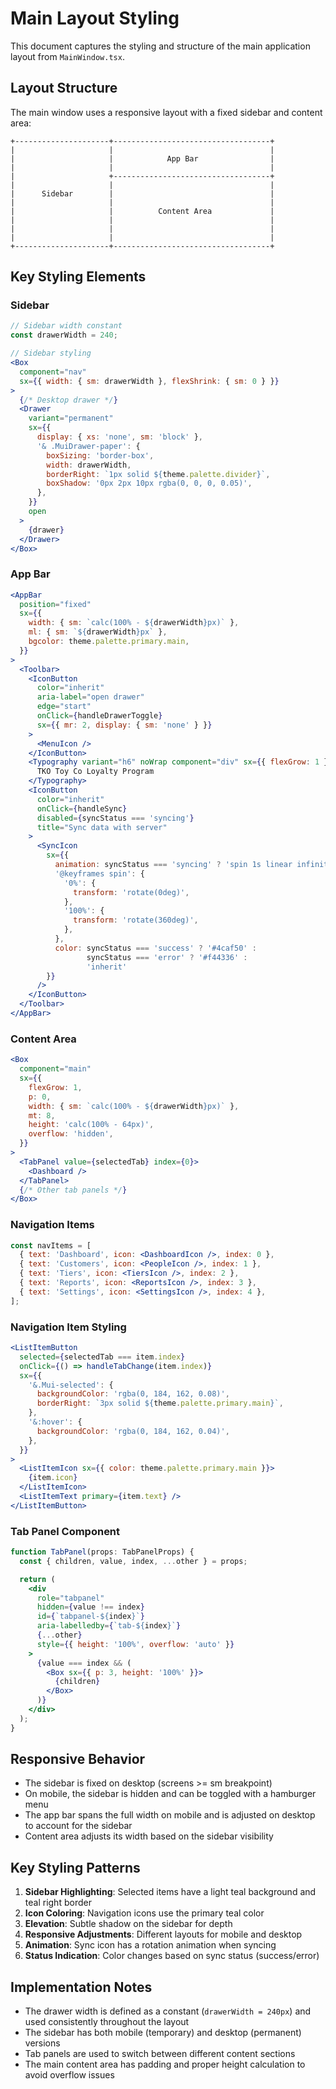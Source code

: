 # Main Layout Styling

This document captures the styling and structure of the main application layout from `MainWindow.tsx`.

## Layout Structure

The main window uses a responsive layout with a fixed sidebar and content area:

```
+---------------------+-----------------------------------+
|                     |                                   |
|                     |            App Bar                |
|                     |                                   |
|                     +-----------------------------------+
|                     |                                   |
|      Sidebar        |                                   |
|                     |                                   |
|                     |          Content Area             |
|                     |                                   |
|                     |                                   |
|                     |                                   |
+---------------------+-----------------------------------+
```

## Key Styling Elements

### Sidebar

```jsx
// Sidebar width constant
const drawerWidth = 240;

// Sidebar styling
<Box
  component="nav"
  sx={{ width: { sm: drawerWidth }, flexShrink: { sm: 0 } }}
>
  {/* Desktop drawer */}
  <Drawer
    variant="permanent"
    sx={{
      display: { xs: 'none', sm: 'block' },
      '& .MuiDrawer-paper': {
        boxSizing: 'border-box',
        width: drawerWidth,
        borderRight: `1px solid ${theme.palette.divider}`,
        boxShadow: '0px 2px 10px rgba(0, 0, 0, 0.05)',
      },
    }}
    open
  >
    {drawer}
  </Drawer>
</Box>
```

### App Bar

```jsx
<AppBar
  position="fixed"
  sx={{
    width: { sm: `calc(100% - ${drawerWidth}px)` },
    ml: { sm: `${drawerWidth}px` },
    bgcolor: theme.palette.primary.main,
  }}
>
  <Toolbar>
    <IconButton
      color="inherit"
      aria-label="open drawer"
      edge="start"
      onClick={handleDrawerToggle}
      sx={{ mr: 2, display: { sm: 'none' } }}
    >
      <MenuIcon />
    </IconButton>
    <Typography variant="h6" noWrap component="div" sx={{ flexGrow: 1 }}>
      TKO Toy Co Loyalty Program
    </Typography>
    <IconButton 
      color="inherit" 
      onClick={handleSync}
      disabled={syncStatus === 'syncing'}
      title="Sync data with server"
    >
      <SyncIcon 
        sx={{ 
          animation: syncStatus === 'syncing' ? 'spin 1s linear infinite' : 'none',
          '@keyframes spin': {
            '0%': {
              transform: 'rotate(0deg)',
            },
            '100%': {
              transform: 'rotate(360deg)',
            },
          },
          color: syncStatus === 'success' ? '#4caf50' : 
                 syncStatus === 'error' ? '#f44336' : 
                 'inherit'
        }} 
      />
    </IconButton>
  </Toolbar>
</AppBar>
```

### Content Area

```jsx
<Box
  component="main"
  sx={{
    flexGrow: 1,
    p: 0,
    width: { sm: `calc(100% - ${drawerWidth}px)` },
    mt: 8,
    height: 'calc(100% - 64px)',
    overflow: 'hidden',
  }}
>
  <TabPanel value={selectedTab} index={0}>
    <Dashboard />
  </TabPanel>
  {/* Other tab panels */}
</Box>
```

### Navigation Items

```jsx
const navItems = [
  { text: 'Dashboard', icon: <DashboardIcon />, index: 0 },
  { text: 'Customers', icon: <PeopleIcon />, index: 1 },
  { text: 'Tiers', icon: <TiersIcon />, index: 2 },
  { text: 'Reports', icon: <ReportsIcon />, index: 3 },
  { text: 'Settings', icon: <SettingsIcon />, index: 4 },
];
```

### Navigation Item Styling

```jsx
<ListItemButton
  selected={selectedTab === item.index}
  onClick={() => handleTabChange(item.index)}
  sx={{
    '&.Mui-selected': {
      backgroundColor: 'rgba(0, 184, 162, 0.08)',
      borderRight: `3px solid ${theme.palette.primary.main}`,
    },
    '&:hover': {
      backgroundColor: 'rgba(0, 184, 162, 0.04)',
    },
  }}
>
  <ListItemIcon sx={{ color: theme.palette.primary.main }}>
    {item.icon}
  </ListItemIcon>
  <ListItemText primary={item.text} />
</ListItemButton>
```

### Tab Panel Component

```jsx
function TabPanel(props: TabPanelProps) {
  const { children, value, index, ...other } = props;

  return (
    <div
      role="tabpanel"
      hidden={value !== index}
      id={`tabpanel-${index}`}
      aria-labelledby={`tab-${index}`}
      {...other}
      style={{ height: '100%', overflow: 'auto' }}
    >
      {value === index && (
        <Box sx={{ p: 3, height: '100%' }}>
          {children}
        </Box>
      )}
    </div>
  );
}
```

## Responsive Behavior

- The sidebar is fixed on desktop (screens >= sm breakpoint)
- On mobile, the sidebar is hidden and can be toggled with a hamburger menu
- The app bar spans the full width on mobile and is adjusted on desktop to account for the sidebar
- Content area adjusts its width based on the sidebar visibility

## Key Styling Patterns

1. **Sidebar Highlighting**: Selected items have a light teal background and teal right border
2. **Icon Coloring**: Navigation icons use the primary teal color
3. **Elevation**: Subtle shadow on the sidebar for depth
4. **Responsive Adjustments**: Different layouts for mobile and desktop
5. **Animation**: Sync icon has a rotation animation when syncing
6. **Status Indication**: Color changes based on sync status (success/error)

## Implementation Notes

- The drawer width is defined as a constant (`drawerWidth = 240px`) and used consistently throughout the layout
- The sidebar has both mobile (temporary) and desktop (permanent) versions
- Tab panels are used to switch between different content sections
- The main content area has padding and proper height calculation to avoid overflow issues
